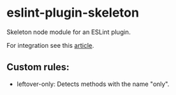 # eslint-plugin-skeleton

Skeleton node module for an ESLint plugin.

For integration see this [article](http://akullpp.github.io/2015/09/04/eslint-integration.html).

## Custom rules: 

* leftover-only: Detects methods with the name "only".
